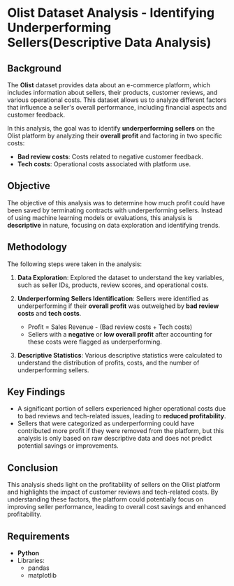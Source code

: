 # Olist Dataset Analysis - Identifying Underperforming Sellers(Descriptive Data Analysis)

## Background

The **Olist** dataset provides data about an e-commerce platform, which includes information about sellers, their products, customer reviews, and various operational costs. This dataset allows us to analyze different factors that influence a seller's overall performance, including financial aspects and customer feedback.

In this analysis, the goal was to identify **underperforming sellers** on the Olist platform by analyzing their **overall profit** and factoring in two specific costs:
- **Bad review costs**: Costs related to negative customer feedback.
- **Tech costs**: Operational costs associated with platform use.

## Objective

The objective of this analysis was to determine how much profit could have been saved by terminating contracts with underperforming sellers. Instead of using machine learning models or evaluations, this analysis is **descriptive** in nature, focusing on data exploration and identifying trends.

## Methodology

The following steps were taken in the analysis:
1. **Data Exploration**: Explored the dataset to understand the key variables, such as seller IDs, products, review scores, and operational costs.
2. **Underperforming Sellers Identification**: Sellers were identified as underperforming if their **overall profit** was outweighed by **bad review costs** and **tech costs**.
   - Profit = Sales Revenue - (Bad review costs + Tech costs)
   - Sellers with a **negative** or **low overall profit** after accounting for these costs were flagged as underperforming.

3. **Descriptive Statistics**: Various descriptive statistics were calculated to understand the distribution of profits, costs, and the number of underperforming sellers.

## Key Findings

- A significant portion of sellers experienced higher operational costs due to bad reviews and tech-related issues, leading to **reduced profitability**.
- Sellers that were categorized as underperforming could have contributed more profit if they were removed from the platform, but this analysis is only based on raw descriptive data and does not predict potential savings or improvements.

## Conclusion

This analysis sheds light on the profitability of sellers on the Olist platform and highlights the impact of customer reviews and tech-related costs. By understanding these factors, the platform could potentially focus on improving seller performance, leading to overall cost savings and enhanced profitability.

## Requirements

- **Python**
- Libraries:
  - pandas
  - matplotlib
